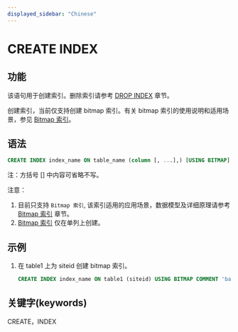 ```yaml
---
displayed_sidebar: "Chinese"
---
```


# CREATE INDEX

## 功能

该语句用于创建索引。删除索引请参考 [DROP INDEX](../data-definition/DROP_INDEX.md) 章节。

创建索引，当前仅支持创建 bitmap 索引。有关 bitmap 索引的使用说明和适用场景，参见 [Bitmap 索引](../../../using_starrocks/Bitmap_index.md)。

## 语法

```sql
CREATE INDEX index_name ON table_name (column [, ...],) [USING BITMAP] [COMMENT'balabala'];
```

注：方括号 [] 中内容可省略不写。

注意：

1. 目前只支持 `Bitmap 索引`, 该索引适用的应用场景，数据模型及详细原理请参考 [Bitmap 索引](../../../table_design/Bitmap_index.md) 章节。
2. [Bitmap 索引](../../../table_design/Bitmap_index.md) 仅在单列上创建。

## 示例

1. 在 table1 上为 siteid 创建 bitmap 索引。

    ```sql
    CREATE INDEX index_name ON table1 (siteid) USING BITMAP COMMENT 'balabala';
    ```

## 关键字(keywords)

CREATE，INDEX
